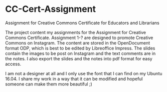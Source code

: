 # CC-Cert-Assignment
Assignment for Creative Commons Certificate for Educators and Librarians 

The project content my assignments for the Assignment for Creative Commons Certificate. Assignment 1-? are designed to promote Creative Commons on Instagram. The content are stored in the OpenDocument format ODP, which is best to be edited by Libreoffice Impress. The slides contain the images to be post on Instagram and the text comments are in the notes. I also export the slides and the notes into pdf format for easy access.

I am not a designer at all and I only use the font that I can find on my Ubuntu 16.04. I share my work in a way that it can be modified and hopeful someone can make them more beautiful ;)
